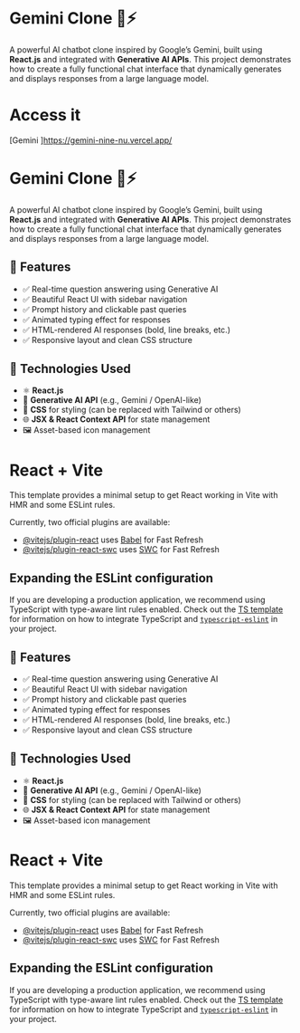 
# Gemini Clone 💬⚡

A powerful AI chatbot clone inspired by Google’s Gemini, built using **React.js** and integrated with **Generative AI APIs**. This project demonstrates how to create a fully functional chat interface that dynamically generates and displays responses from a large language model.

# Access it 
[Gemini ]https://gemini-nine-nu.vercel.app/

# Gemini Clone 💬⚡

A powerful AI chatbot clone inspired by Google’s Gemini, built using **React.js** and integrated with **Generative AI APIs**. This project demonstrates how to create a fully functional chat interface that dynamically generates and displays responses from a large language model.



## 🌟 Features

- ✅ Real-time question answering using Generative AI
- ✅ Beautiful React UI with sidebar navigation
- ✅ Prompt history and clickable past queries
- ✅ Animated typing effect for responses
- ✅ HTML-rendered AI responses (bold, line breaks, etc.)
- ✅ Responsive layout and clean CSS structure

## 🚀 Technologies Used

- ⚛️ **React.js**
- 💬 **Generative AI API** (e.g., Gemini / OpenAI-like)
- 🎨 **CSS** for styling (can be replaced with Tailwind or others)
- 🌐 **JSX & React Context API** for state management
- 🖼️ Asset-based icon management

# React + Vite

This template provides a minimal setup to get React working in Vite with HMR and some ESLint rules.

Currently, two official plugins are available:

- [@vitejs/plugin-react](https://github.com/vitejs/vite-plugin-react/blob/main/packages/plugin-react) uses [Babel](https://babeljs.io/) for Fast Refresh
- [@vitejs/plugin-react-swc](https://github.com/vitejs/vite-plugin-react/blob/main/packages/plugin-react-swc) uses [SWC](https://swc.rs/) for Fast Refresh

## Expanding the ESLint configuration

If you are developing a production application, we recommend using TypeScript with type-aware lint rules enabled. Check out the [TS template](https://github.com/vitejs/vite/tree/main/packages/create-vite/template-react-ts) for information on how to integrate TypeScript and [`typescript-eslint`](https://typescript-eslint.io) in your project.



## 🌟 Features

- ✅ Real-time question answering using Generative AI
- ✅ Beautiful React UI with sidebar navigation
- ✅ Prompt history and clickable past queries
- ✅ Animated typing effect for responses
- ✅ HTML-rendered AI responses (bold, line breaks, etc.)
- ✅ Responsive layout and clean CSS structure

## 🚀 Technologies Used

- ⚛️ **React.js**
- 💬 **Generative AI API** (e.g., Gemini / OpenAI-like)
- 🎨 **CSS** for styling (can be replaced with Tailwind or others)
- 🌐 **JSX & React Context API** for state management
- 🖼️ Asset-based icon management

# React + Vite

This template provides a minimal setup to get React working in Vite with HMR and some ESLint rules.

Currently, two official plugins are available:

- [@vitejs/plugin-react](https://github.com/vitejs/vite-plugin-react/blob/main/packages/plugin-react) uses [Babel](https://babeljs.io/) for Fast Refresh
- [@vitejs/plugin-react-swc](https://github.com/vitejs/vite-plugin-react/blob/main/packages/plugin-react-swc) uses [SWC](https://swc.rs/) for Fast Refresh

## Expanding the ESLint configuration

If you are developing a production application, we recommend using TypeScript with type-aware lint rules enabled. Check out the [TS template](https://github.com/vitejs/vite/tree/main/packages/create-vite/template-react-ts) for information on how to integrate TypeScript and [`typescript-eslint`](https://typescript-eslint.io) in your project.

